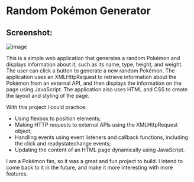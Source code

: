 # Random Pokémon Generator

## Screenshot:
![image](https://user-images.githubusercontent.com/91353521/230674537-9b34bf48-b77a-46d1-8a53-733fc40de901.png)


This is a simple web application that generates a random Pokémon and displays information about it, such as its name, type, height, and weight. 
The user can click a button to generate a new random Pokémon. The application uses an XMLHttpRequest to retrieve information about the Pokémon from an external API, and then displays the information on the page using JavaScript. The application also uses HTML and CSS to create the layout and styling of the page.

With this project I could practice: 
- Using flexbox to position elements;
- Making HTTP requests to external APIs using the XMLHttpRequest object;
- Handling events using event listeners and callback functions, including the click and readystatechange events;
- Updating the content of an HTML page dynamically using JavaScript.

I am a Pokémon fan, so it was a great and fun project to build. I intend to come back to it in the future, and make it more interesting with more features.
